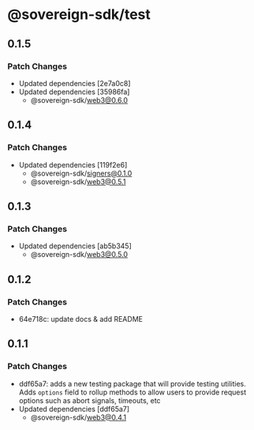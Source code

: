 # @sovereign-sdk/test

## 0.1.5

### Patch Changes

- Updated dependencies [2e7a0c8]
- Updated dependencies [35986fa]
  - @sovereign-sdk/web3@0.6.0

## 0.1.4

### Patch Changes

- Updated dependencies [119f2e6]
  - @sovereign-sdk/signers@0.1.0
  - @sovereign-sdk/web3@0.5.1

## 0.1.3

### Patch Changes

- Updated dependencies [ab5b345]
  - @sovereign-sdk/web3@0.5.0

## 0.1.2

### Patch Changes

- 64e718c: update docs & add README

## 0.1.1

### Patch Changes

- ddf65a7: adds a new testing package that will provide testing utilities. Adds `options` field to rollup methods to allow users to provide request options such as abort signals, timeouts, etc
- Updated dependencies [ddf65a7]
  - @sovereign-sdk/web3@0.4.1
